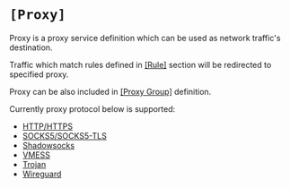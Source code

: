 # `[Proxy]`

Proxy is a proxy service definition which can be used as network traffic's destination.

Traffic which match rules defined in [[Rule]](/docs/profile-format/rule) section will be redirected to specified proxy.

Proxy can be also included in [[Proxy Group]](/docs/profile-format/proxygroup) definition.

Currently proxy protocol below is supported:

- [HTTP/HTTPS](/docs/profile-format/proxy/external-proxy/http)
- [SOCKS5/SOCKS5-TLS](/docs/profile-format/proxy/external-proxy/socks5)
- [Shadowsocks](/docs/profile-format/proxy/external-proxy/shadowsocks)
- [VMESS](/docs/profile-format/proxy/external-proxy/vmess)
- [Trojan](/docs/profile-format/proxy/external-proxy/trojan)
- [Wireguard](/docs/profile-format/proxy/external-proxy/wireguard)